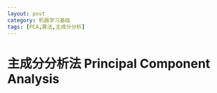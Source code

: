 ```yaml
---
layout: post
category: 机器学习基础
tags: [PCA,算法,主成分分析]
---
```



主成分分析法 Principal Component Analysis
================


